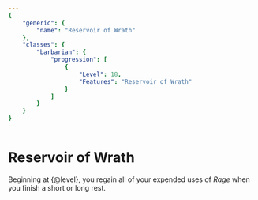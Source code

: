 ```yaml
---
{
	"generic": {
		"name": "Reservoir of Wrath"
	},
	"classes": {
		"barbarian": {
			"progression": [
				{
					"Level": 18,
					"Features": "Reservoir of Wrath"
				}
			]
		}
	}
}
---
```

# Reservoir of Wrath
Beginning at {@level}, you regain all of your expended uses of *Rage* when you finish a short or long rest.
